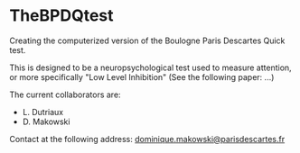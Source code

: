 # TheBPDQtest
Creating the computerized version of the Boulogne Paris Descartes Quick test.

This is designed to be a neuropsychological test used to measure attention, or more specifically "Low Level Inhibition" (See the following paper: ...)


The current collaborators are: 

- L. Dutriaux
- D. Makowski

Contact at the following address: dominique.makowski@parisdescartes.fr
